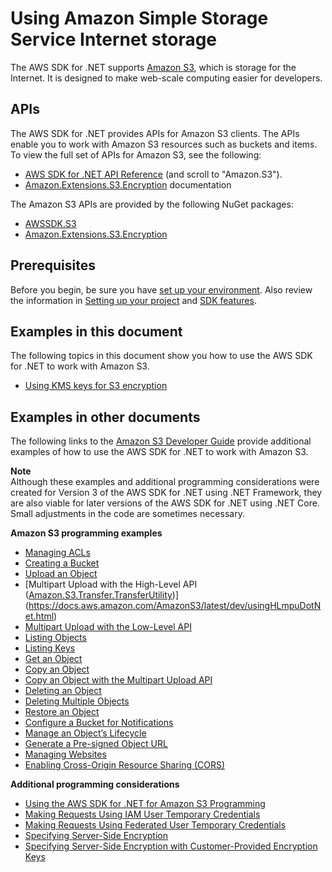 # Using Amazon Simple Storage Service Internet storage<a name="s3-apis-intro"></a>

The AWS SDK for \.NET supports [Amazon S3](https://aws.amazon.com/s3/), which is storage for the Internet\. It is designed to make web\-scale computing easier for developers\.

## APIs<a name="w150aac21c15c23b5"></a>

The AWS SDK for \.NET provides APIs for Amazon S3 clients\. The APIs enable you to work with Amazon S3 resources such as buckets and items\. To view the full set of APIs for Amazon S3, see the following:
+ [AWS SDK for \.NET API Reference](https://docs.aws.amazon.com/sdkfornet/v3/apidocs/) \(and scroll to "Amazon\.S3"\)\.
+ [Amazon\.Extensions\.S3\.Encryption](https://aws.github.io/amazon-s3-encryption-client-dotnet/api/Amazon.Extensions.S3.Encryption.html) documentation

The Amazon S3 APIs are provided by the following NuGet packages:
+ [AWSSDK\.S3](https://www.nuget.org/packages/AWSSDK.S3)
+ [Amazon\.Extensions\.S3\.Encryption](https://www.nuget.org/packages/Amazon.Extensions.S3.Encryption)

## Prerequisites<a name="w150aac21c15c23b7"></a>

Before you begin, be sure you have [set up your environment](net-dg-setup.md)\. Also review the information in [Setting up your project](net-dg-config.md) and [SDK features](net-dg-sdk-features.md)\.

## Examples in this document<a name="s3-apis-examples"></a>

The following topics in this document show you how to use the AWS SDK for \.NET to work with Amazon S3\.
+ [Using KMS keys for S3 encryption](kms-keys-s3-encryption.md)

## Examples in other documents<a name="s3-apis-examples-other"></a>

The following links to the [Amazon S3 Developer Guide](https://docs.aws.amazon.com/AmazonS3/latest/dev/) provide additional examples of how to use the AWS SDK for \.NET to work with Amazon S3\.

**Note**  
Although these examples and additional programming considerations were created for Version 3 of the AWS SDK for \.NET using \.NET Framework, they are also viable for later versions of the AWS SDK for \.NET using \.NET Core\. Small adjustments in the code are sometimes necessary\.

**Amazon S3 programming examples**
+  [Managing ACLs](https://docs.aws.amazon.com/AmazonS3/latest/dev/acl-using-dot-net-sdk.html) 
+  [Creating a Bucket](https://docs.aws.amazon.com/AmazonS3/latest/dev/create-bucket-get-location-example.html#create-bucket-get-location-dotnet) 
+  [Upload an Object](https://docs.aws.amazon.com/AmazonS3/latest/dev/UploadObjSingleOpNET.html) 
+  [Multipart Upload with the High\-Level API \([Amazon\.S3\.Transfer\.TransferUtility](https://docs.aws.amazon.com/sdkfornet/v3/apidocs/items/S3/TTransferUtility.html)\)](https://docs.aws.amazon.com/AmazonS3/latest/dev/usingHLmpuDotNet.html) 
+  [Multipart Upload with the Low\-Level API](https://docs.aws.amazon.com/AmazonS3/latest/dev/usingLLmpuDotNet.html) 
+  [Listing Objects](https://docs.aws.amazon.com/AmazonS3/latest/dev/list-obj-version-enabled-bucket.html#list-obj-version-enabled-bucket-sdk-examples) 
+  [Listing Keys](https://docs.aws.amazon.com/AmazonS3/latest/dev/ListingObjectKeysUsingNetSDK.html) 
+  [Get an Object](https://docs.aws.amazon.com/AmazonS3/latest/dev/RetrievingObjectUsingNetSDK.html) 
+  [Copy an Object](https://docs.aws.amazon.com/AmazonS3/latest/dev/CopyingObjectUsingNetSDK.html) 
+  [Copy an Object with the Multipart Upload API](https://docs.aws.amazon.com/AmazonS3/latest/dev/CopyingObjctsUsingLLNetMPUapi.html) 
+  [Deleting an Object](https://docs.aws.amazon.com/AmazonS3/latest/dev/DeletingOneObjectUsingNetSDK.html) 
+  [Deleting Multiple Objects](https://docs.aws.amazon.com/AmazonS3/latest/dev/DeletingMultipleObjectsUsingNetSDK.html) 
+  [Restore an Object](https://docs.aws.amazon.com/AmazonS3/latest/dev/restore-object-dotnet.html) 
+  [Configure a Bucket for Notifications](https://docs.aws.amazon.com/AmazonS3/latest/dev/ways-to-add-notification-config-to-bucket.html) 
+  [Manage an Object’s Lifecycle](https://docs.aws.amazon.com/AmazonS3/latest/dev/manage-lifecycle-using-dot-net.html) 
+  [Generate a Pre\-signed Object URL](https://docs.aws.amazon.com/AmazonS3/latest/dev/ShareObjectPreSignedURLDotNetSDK.html) 
+  [Managing Websites](https://docs.aws.amazon.com/AmazonS3/latest/dev/ConfigWebSiteDotNet.html) 
+  [Enabling Cross\-Origin Resource Sharing \(CORS\)](https://docs.aws.amazon.com/AmazonS3/latest/dev/ManageCorsUsingDotNet.html) 

**Additional programming considerations**
+  [Using the AWS SDK for \.NET for Amazon S3 Programming](https://docs.aws.amazon.com/AmazonS3/latest/dev/UsingTheMPDotNetAPI.html) 
+  [Making Requests Using IAM User Temporary Credentials](https://docs.aws.amazon.com/AmazonS3/latest/dev/AuthUsingTempSessionTokenDotNet.html) 
+  [Making Requests Using Federated User Temporary Credentials](https://docs.aws.amazon.com/AmazonS3/latest/dev/AuthUsingTempFederationTokenDotNet.html) 
+  [Specifying Server\-Side Encryption](https://docs.aws.amazon.com/AmazonS3/latest/dev/SSEUsingDotNetSDK.html) 
+  [Specifying Server\-Side Encryption with Customer\-Provided Encryption Keys](https://docs.aws.amazon.com/AmazonS3/latest/dev/sse-c-using-dot-net-sdk.html) 